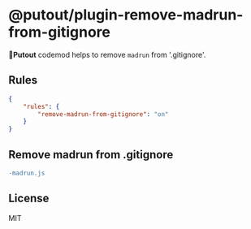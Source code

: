 # @putout/plugin-remove-madrun-from-gitignore

🐊**Putout** codemod helps to remove `madrun`  from '.gitignore'.

## Rules

```json
{
    "rules": {
        "remove-madrun-from-gitignore": "on"
    }
}
```

## Remove madrun from .gitignore

```diff
-madrun.js
```

## License

MIT
